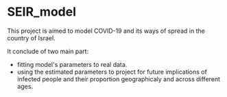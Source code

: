 # SEIR_model

This project is aimed to model COVID-19 and its ways of spread in the country of Israel.

It conclude of two main part:
- fitting model's parameters to real data.
- using the estimated parameters to project for future implications of infected people and their proportion geographicaly and across different ages.
